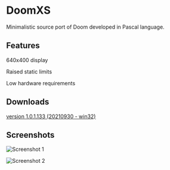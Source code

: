 # DoomXS
 Minimalistic source port of Doom developed in Pascal language.

## Features
640x400 display

Raised static limits

Low hardware requirements

## Downloads
[version 1.0.1.133 (20210930 - win32)](https://sourceforge.net/projects/doomxs/files/DoomXS_1.0/DoomXS_1.0.1.133_bin.zip/download)

## Screenshots

![Screenshot 1](https://i.postimg.cc/4xn5wfFd/doomxs01.png "Screenshot 1")

![Screenshot 2](https://i.postimg.cc/5tdCvbhD/doomxs02.png "Screenshot 2")
